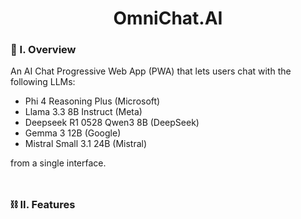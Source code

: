 <div align="center">
  <h1>OmniChat.AI</h1>
</div>

### 🧐 I. Overview

An AI Chat Progressive Web App (PWA) that lets users chat with the following LLMs:
- Phi 4 Reasoning Plus (Microsoft)
- Llama 3.3 8B Instruct (Meta)
- Deepseek R1 0528 Qwen3 8B (DeepSeek)
- Gemma 3 12B (Google)
- Mistral Small 3.1 24B (Mistral)

from a single interface.
<br><br>
##

### ⛓️ II. Features
